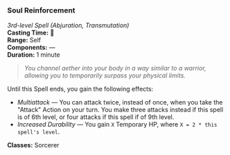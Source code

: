 ### Soul Reinforcement
*3rd-level Spell (Abjuration, Transmutation)*  
**Casting Time:** 🔵  
**Range:** Self  
**Components:** —  
**Duration:** 1 minute  

> *You channel aether into your body in a way similar to a warrior, allowing you to temporarily surpass your physical limits.*

Until this Spell ends, you gain the following effects:
* *Multiattack* — You can attack twice, instead of once, when you take the "Attack" Action on your turn. You make three attacks instead if this spell is of 6th level, or four attacks if this spell if of 9th level.
* *Increased Durability* — You gain `X` Temporary HP, where `X = 2 * this spell's level`.

**Classes:** Sorcerer
